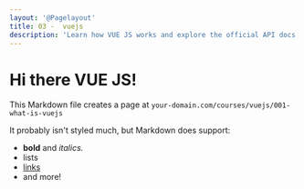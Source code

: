 ```yaml
---
layout: '@Pagelayout'
title: 03 -  vuejs
description: 'Learn how VUE JS works and explore the official API docs'
---
```


# Hi there VUE JS!

This Markdown file creates a page at `your-domain.com/courses/vuejs/001-what-is-vuejs`

It probably isn't styled much, but Markdown does support:

- **bold** and _italics._
- lists
- [links](https://astro.build)
- and more!
